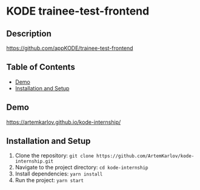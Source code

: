 # KODE trainee-test-frontend

## Description

https://github.com/appKODE/trainee-test-frontend

## Table of Contents

- [Demo](#demo)
- [Installation and Setup](#installation-and-setup)

## Demo

https://artemkarlov.github.io/kode-internship/

## Installation and Setup

1. Clone the repository: `git clone https://github.com/ArtemKarlov/kode-internship.git`
2. Navigate to the project directory: `cd kode-internship`
3. Install dependencies: `yarn install`
4. Run the project: `yarn start`
